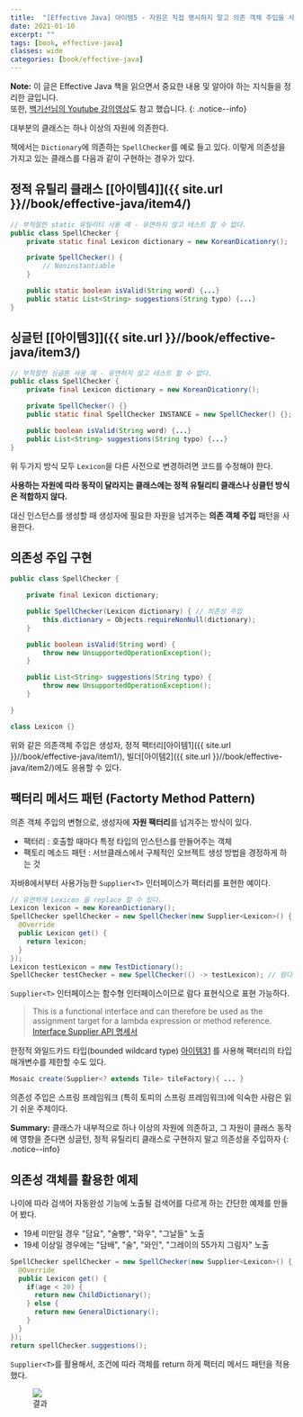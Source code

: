 ```yaml
---
title:  "[Effective Java] 아이템5 - 자원은 직접 명시하지 말고 의존 객체 주입을 사용하라"
date: 2021-01-10
excerpt: ""
tags: [book, effective-java]
classes: wide
categories: [book/effective-java]
---
```


**Note:** 이 글은 Effective Java 책을 읽으면서 중요한 내용 및 알아야 하는 지식들을 정리한 글입니다.  <br/>
또한, [백기선님의 Youtube 강의영상](https://www.youtube.com/watch?v=OwkXMxCqWHM&list=PLfI752FpVCS8e5ACdi5dpwLdlVkn0QgJJ&index=2)도 참고 했습니다.
{: .notice--info}


대부분의 클래스는 하나 이상의 자원에 의존한다.

책에서는 `Dictionary`에 의존하는 `SpellChecker`를 예로 들고 있다. 이렇게 의존성을 가지고 있는 클래스를 다음과 같이 구현하는 경우가 있다.

## 정적 유틸리 클래스 [[아이템4]]({{ site.url }}//book/effective-java/item4/)

``` java
// 부적절한 static 유틸리티 사용 예 - 유연하지 않고 테스트 할 수 없다.
public class SpellChecker {
    private static final Lexicon dictionary = new KoreanDicationry();

    private SpellChecker() {
        // Noninstantiable
    }

    public static boolean isValid(String word) {...}
    public static List<String> suggestions(String typo) {...}
}
```

## 싱글턴 [[아이템3]]({{ site.url }}//book/effective-java/item3/)

``` java
// 부적절한 싱글톤 사용 예 - 유연하지 않고 테스트 할 수 없다.
public class SpellChecker {
    private final Lexicon dictionary = new KoreanDicationry();

    private SpellChecker() {}
    public static final SpellChecker INSTANCE = new SpellChecker() {};

    public boolean isValid(String word) {...}
    public List<String> suggestions(String typo) {...}
}
```

위 두가지 방식 모두 `Lexicon`을 다른 사전으로 변경하려면 코드를 수정해야 한다.

**사용하는 자원에 따라 동작이 달라지는 클래스에는 정적 유틸리티 클래스나 싱클턴 방식은 적합하지 않다.**

대신 인스턴스를 생성할 때 생성자에 필요한 자원을 넘겨주는 **의존 객체 주입** 패턴을 사용한다.

## 의존성 주입 구현
``` java
public class SpellChecker {

    private final Lexicon dictionary;

    public SpellChecker(Lexicon dictionary) { // 의존성 주입
        this.dictionary = Objects.requireNonNull(dictionary);
    }

    public boolean isValid(String word) {
        throw new UnsupportedOperationException();
    }

    public List<String> suggestions(String typo) {
        throw new UnsupportedOperationException();
    }

}

class Lexicon {}
```

위와 같은 의존객체 주입은 생성자, 정적 팩터리[아이템1]({{ site.url }}//book/effective-java/item1/), 빌더[아이템2]({{ site.url }}//book/effective-java/item2/)에도 응용할 수 있다.

## 팩터리 메서드 패턴 (Factorty Method Pattern)

의존 객체 주입의 변형으로, 생성자에 **자원 팩터리**를 넘겨주는 방식이 있다.

- 팩터리 : 호출할 때마다 특정 타입의 인스턴스를 만들어주는 객체
- 팩토리 메소드 패턴 : 서브클래스에서 구체적인 오브젝트 생성 방법을 경정하게 하는 것

자바8에서부터 사용가능한 `Supplier<T>` 인터페이스가 팩터리를 표현한 예이다.

```java
// 유연하게 Lexicon 을 replace 할 수 있다.
Lexicon lexicon = new KoreanDictionary();
SpellChecker spellChecker = new SpellChecker(new Supplier<Lexicon>() {
  @Override
  public Lexicon get() {
    return lexicon;
  }
});
Lexicon testLexicon = new TestDictionary();
SpellChecker testChecker = new SpellChecker(() -> testLexicon); // 람다 표현식
```

`Supplier<T>` 인터페이스는 함수형 인터페이스이므로 람다 표현식으로 표현 가능하다.
> This is a functional interface and can therefore be used as the assignment target for a lambda expression or method reference.
> [Interface Supplier API 명세서](https://docs.oracle.com/javase/8/docs/api/java/util/function/Supplier.html)


한정적 와일드카드 타입(bounded wildcard type) [아이템31]() 를 사용해 팩터리의 타입 매개변수를 제한할 수도 있다.
```java
Mosaic create(Supplier<? extends Tile> tileFactory){ ... }
```

의존성 주입은 스프링 프레임워크 (특히 토피의 스프링 프레임워크)에 익숙한 사람은 읽기 쉬운 주제이다.

**Summary:** 클래스가 내부적으로 하나 이상의 자원에 의존하고, 그 자원이 클래스 동작에 영향을 준다면 싱글턴, 정적 유틸리티 클래스로 구현하지 말고 의존성을 주입하자
{: .notice--info}

## 의존성 객체를 활용한 예제

나이에 따라 검색어 자동완성 기능에 노출될 검색어를 다르게 하는 간단한 예제를 만들어 봤다.

- 19세 미만일 경우 "담요", "술빵", "와우", "그날들" 노출
- 19세 이상일 경우에는 "담배", "술", "와인", "그레이의 55가지 그림자" 노출

``` java
SpellChecker spellChecker = new SpellChecker(new Supplier<Lexicon>() {
  @Override
  public Lexicon get() {
    if(age < 20) {
      return new ChildDictionary();
    } else {
      return new GeneralDictionary();
    }				
  }
});		
return spellChecker.suggestions();
```

`Supplier<T>`를 활용해서, 조건에 따라 객체를 return 하게 팩터리 메서드 패턴을 적용했다.

<figure class="align-center">
    <img src="https://i.imgur.com/LuxzTnL.gif">
    <figcaption>결과</figcaption>
</figure>
